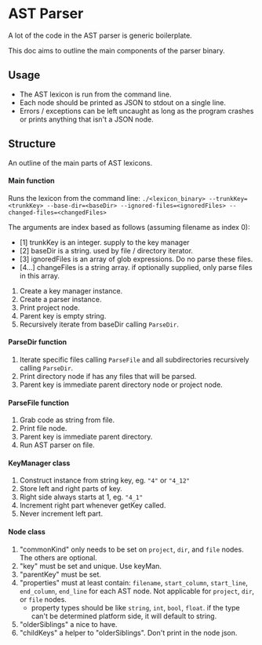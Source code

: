 # AST Parser

A lot of the code in the AST parser is generic boilerplate.

This doc aims to outline the main components of the parser binary.

## Usage

- The AST lexicon is run from the command line. 
- Each node should be printed as JSON to stdout on a single line.
- Errors / exceptions can be left uncaught as long as the program crashes or prints anything that isn't a JSON node.


## Structure

An outline of the main parts of AST lexicons.

#### Main function

Runs the lexicon from the command line:
`./<lexicon_binary> --trunkKey=<trunkKey> --base-dir=<baseDir> --ignored-files=<ignoredFiles> --changed-files=<changedFiles>`

The arguments are index based as follows (assuming filename as index 0):
- [1] trunkKey is an integer. supply to the key manager
- [2] baseDir is a string. used by file / directory iterator.
- [3] ignoredFiles is an array of glob expressions. Do no parse these files.
- [4...] changeFiles is a string array. if optionally supplied, only parse files in this array.

1. Create a key manager instance.
2. Create a parser instance.
3. Print project node.
4. Parent key is empty string.
5. Recursively iterate from baseDir calling `ParseDir`.


#### ParseDir function

1. Iterate specific files calling `ParseFile` and all subdirectories recursively calling `ParseDir`.
2. Print directory node if has any files that will be parsed.
3. Parent key is immediate parent directory node or project node.


#### ParseFile function

1. Grab code as string from file.
2. Print file node.
3. Parent key is immediate parent directory.
4. Run AST parser on file.


#### KeyManager class

1. Construct instance from string key, eg. `"4"` or `"4_12"`
2. Store left and right parts of key.
3. Right side always starts at 1, eg. `"4_1"`
4. Increment right part whenever getKey called.
5. Never increment left part.


#### Node class

1. "commonKind" only needs to be set on `project`, `dir`, and `file` nodes. The others are optional.
2. "key" must be set and unique. Use keyMan.
3. "parentKey" must be set.
4. "properties" must at least contain: `filename`, `start_column`, `start_line`, `end_column`, `end_line` for each AST node. Not applicable for `project`, `dir`, or `file` nodes.
    - property types should be like `string`, `int`, `bool`, `float`. if the type can't be determined platform side, it will default to string.
5. "olderSiblings" a nice to have.
6. "childKeys" a helper to "olderSiblings". Don't print in the node json.
